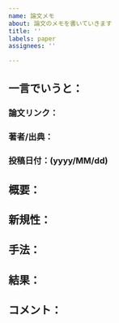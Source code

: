 ```yaml
---
name: 論文メモ
about: 論文のメモを書いていきます
title: ''
labels: paper
assignees: ''

---
```


## 一言でいうと：
### 論文リンク：
### 著者/出典：
### 投稿日付：(yyyy/MM/dd)

## 概要：

## 新規性：

## 手法：

## 結果：

## コメント：
